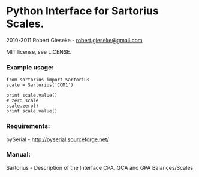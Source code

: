 # Python Interface for Sartorius Scales.

2010-2011 Robert Gieseke - robert.gieseke@gmail.com

MIT license, see LICENSE.

### Example usage:
    from sartorius import Sartorius
    scale = Sartorius('COM1')

    print scale.value()
    # zero scale
    scale.zero()
    print scale.value()

### Requirements:
pySerial - <http://pyserial.sourceforge.net/>

### Manual:
Sartorius - Description of the Interface
CPA, GCA and GPA Balances/Scales

